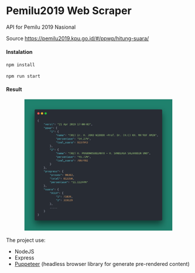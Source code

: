 # Pemilu2019 Web Scraper

API for Pemilu 2019 Nasional

Source https://pemilu2019.kpu.go.id/#/ppwp/hitung-suara/

#### Instalation
```bash
npm install
```

```bash
npm run start
```
#### Result
<p align="center"><img width=80% src="./example.png"></p>

The project use:
- NodeJS
- Express
- [Puppeteer](https://github.com/GoogleChrome/puppeteer "Puppeteer") (headless browser library for generate pre-rendered content)